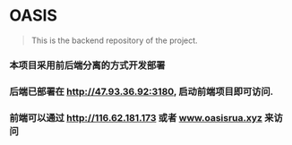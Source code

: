 # OASIS
> This is the backend repository of the project.
### 本项目采用前后端分离的方式开发部署
### 后端已部署在 http://47.93.36.92:3180, 启动前端项目即可访问.
### 前端可以通过 http://116.62.181.173 或者 www.oasisrua.xyz 来访问